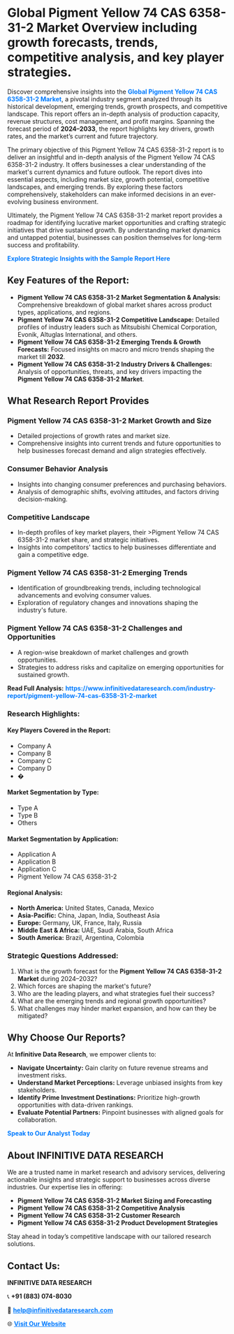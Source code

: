 <h1>Global Pigment Yellow 74 CAS 6358-31-2 Market Overview including growth forecasts, trends, competitive analysis, and key player strategies.</h1>
<p>
Discover comprehensive insights into the 
<a href="https://www.infinitivedataresearch.com/industry-report/pigment-yellow-74-cas-6358-31-2-market" rel="dofollow" style="color: #007BFF; text-decoration: none;"><strong>Global Pigment Yellow 74 CAS 6358-31-2 Market</strong></a>, a pivotal industry segment analyzed through its historical development, emerging trends, growth prospects, and competitive landscape. This report offers an in-depth analysis of production capacity, revenue structures, cost management, and profit margins. Spanning the forecast period of <strong>2024–2033</strong>, the report highlights key drivers, growth rates, and the market’s current and future trajectory.
</p>
<p>
The primary objective of this Pigment Yellow 74 CAS 6358-31-2 report is to deliver an insightful and in-depth analysis of the Pigment Yellow 74 CAS 6358-31-2 industry. It offers businesses a clear understanding of the market's current dynamics and future outlook. The report dives into essential aspects, including market size, growth potential, competitive landscapes, and emerging trends. By exploring these factors comprehensively, stakeholders can make informed decisions in an ever-evolving business environment.
</p>
<p>
Ultimately, the Pigment Yellow 74 CAS 6358-31-2 market report provides a roadmap for identifying lucrative market opportunities and crafting strategic initiatives that drive sustained growth. By understanding market dynamics and untapped potential, businesses can position themselves for long-term success and profitability.
</p>
<p>
<a href="https://www.infinitivedataresearch.com/request-sample/reportId=110909" style="color: #007BFF; text-decoration: none;"><strong>Explore Strategic Insights with the Sample Report Here</strong></a>
</p>

<h2>Key Features of the Report:</h2>
<ul>
<li><strong>Pigment Yellow 74 CAS 6358-31-2 Market Segmentation & Analysis:</strong> Comprehensive breakdown of global market shares across product types, applications, and regions.</li>
<li><strong>Pigment Yellow 74 CAS 6358-31-2 Competitive Landscape:</strong> Detailed profiles of industry leaders such as Mitsubishi Chemical Corporation, Evonik, Altuglas International, and others.</li>
<li><strong>Pigment Yellow 74 CAS 6358-31-2 Emerging Trends & Growth Forecasts:</strong> Focused insights on macro and micro trends shaping the market till <strong>2032</strong>.</li>
<li><strong>Pigment Yellow 74 CAS 6358-31-2 Industry Drivers & Challenges:</strong> Analysis of opportunities, threats, and key drivers impacting the <strong>Pigment Yellow 74 CAS 6358-31-2 Market</strong>.</li>
</ul>

<h2>What Research Report Provides</h2>
<h3>Pigment Yellow 74 CAS 6358-31-2 Market Growth and Size</h3>
<ul>
<li>Detailed projections of growth rates and market size.</li>
<li>Comprehensive insights into current trends and future opportunities to help businesses forecast demand and align strategies effectively.</li>
</ul>

<h3>Consumer Behavior Analysis</h3>
<ul>
<li>Insights into changing consumer preferences and purchasing behaviors.</li>
<li>Analysis of demographic shifts, evolving attitudes, and factors driving decision-making.</li>
</ul>

<h3>Competitive Landscape</h3>
<ul>
<li>In-depth profiles of key market players, their >Pigment Yellow 74 CAS 6358-31-2 market share, and strategic initiatives.</li>
<li>Insights into competitors' tactics to help businesses differentiate and gain a competitive edge.</li>
</ul>

<h3>Pigment Yellow 74 CAS 6358-31-2 Emerging Trends</h3>
<ul>
<li>Identification of groundbreaking trends, including technological advancements and evolving consumer values.</li>
<li>Exploration of regulatory changes and innovations shaping the industry's future.</li>
</ul>

<h3>Pigment Yellow 74 CAS 6358-31-2 Challenges and Opportunities</h3>
<ul>
<li>A region-wise breakdown of market challenges and growth opportunities.</li>
<li>Strategies to address risks and capitalize on emerging opportunities for sustained growth.</li>
</ul>
<p><strong>Read Full Analysis:</strong> <a href="https://www.infinitivedataresearch.com/industry-report/pigment-yellow-74-cas-6358-31-2-market" rel="dofollow" style="color: #007BFF; text-decoration: none;"><strong>https://www.infinitivedataresearch.com/industry-report/pigment-yellow-74-cas-6358-31-2-market</strong></a></p>
<h3>Research Highlights:</h3>
<h4>Key Players Covered in the Report:</h4>
<ul><li>Company A</li><li>Company B</li><li>Company C</li><li>Company D</li><li>�</li></ul>
<h4>Market Segmentation by Type:</h4>
<ul><li>Type A</li><li>Type B</li><li>Others</li></ul>
<h4>Market Segmentation by Application:</h4>
<ul><li>Application A</li><li>Application B</li><li>Application C</li><li>Pigment Yellow 74 CAS 6358-31-2</li></ul>

<h4>Regional Analysis:</h4>
<ul>
<li><strong>North America:</strong> United States, Canada, Mexico</li>
<li><strong>Asia-Pacific:</strong> China, Japan, India, Southeast Asia</li>
<li><strong>Europe:</strong> Germany, UK, France, Italy, Russia</li>
<li><strong>Middle East & Africa:</strong> UAE, Saudi Arabia, South Africa</li>
<li><strong>South America:</strong> Brazil, Argentina, Colombia</li>
</ul>

<h3>Strategic Questions Addressed:</h3>
<ol>
<li>What is the growth forecast for the <strong>Pigment Yellow 74 CAS 6358-31-2 Market</strong> during 2024–2032?</li>
<li>Which forces are shaping the market's future?</li>
<li>Who are the leading players, and what strategies fuel their success?</li>
<li>What are the emerging trends and regional growth opportunities?</li>
<li>What challenges may hinder market expansion, and how can they be mitigated?</li>
</ol>

<h2>Why Choose Our Reports?</h2>
<p>At <strong>Infinitive Data Research</strong>, we empower clients to:</p>
<ul>
<li><strong>Navigate Uncertainty:</strong> Gain clarity on future revenue streams and investment risks.</li>
<li><strong>Understand Market Perceptions:</strong> Leverage unbiased insights from key stakeholders.</li>
<li><strong>Identify Prime Investment Destinations:</strong> Prioritize high-growth opportunities with data-driven rankings.</li>
<li><strong>Evaluate Potential Partners:</strong> Pinpoint businesses with aligned goals for collaboration.</li>
</ul>
<p><a href="https://www.infinitivedataresearch.com/industry-report/pigment-yellow-74-cas-6358-31-2-market" rel="dofollow" style="color: #007BFF; text-decoration: none;"><strong>Speak to Our Analyst Today</strong></a></p>

<h2>About INFINITIVE DATA RESEARCH</h2>
<p>We are a trusted name in market research and advisory services, delivering actionable insights and strategic support to businesses across diverse industries. Our expertise lies in offering:</p>
<ul>
<li><strong>Pigment Yellow 74 CAS 6358-31-2 Market Sizing and Forecasting</strong></li>
<li><strong>Pigment Yellow 74 CAS 6358-31-2 Competitive Analysis</strong></li>
<li><strong>Pigment Yellow 74 CAS 6358-31-2 Customer Research</strong></li>
<li><strong>Pigment Yellow 74 CAS 6358-31-2 Product Development Strategies</strong></li>
</ul>
<p>Stay ahead in today’s competitive landscape with our tailored research solutions.</p>

<h2>Contact Us:</h2>
<p><strong>INFINITIVE DATA RESEARCH</strong></p>
<p>📞 <strong>+91 (883) 074-8030</strong></p>
<p>📧 <strong><a href="mailto:help@infinitivedataresearch.com" style="color: #007BFF;">help@infinitivedataresearch.com</a></strong></p>
<p>🌐 <strong><a href="https://www.infinitivedataresearch.com" rel="dofollow" style="color: #007BFF;">Visit Our Website</a></strong></p>